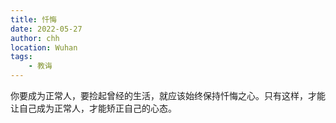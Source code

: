 ```yaml
---
title: 忏悔
date: 2022-05-27
author: chh
location: Wuhan
tags:
    - 教诲
---
```


你要成为正常人，要捡起曾经的生活，就应该始终保持忏悔之心。只有这样，才能让自己成为正常人，才能矫正自己的心态。
